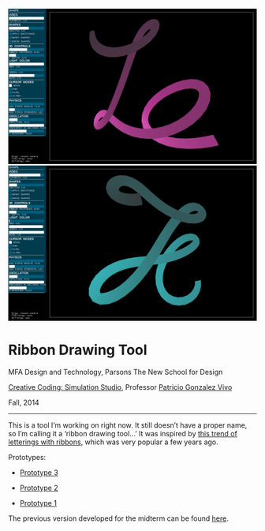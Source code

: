 ![Ribbon Lettering](../_images/14_ribbon_0.png)
![Ribbon Lettering](../_images/14_ribbon_1.png)

# Ribbon Drawing Tool

MFA Design and Technology, Parsons The New School for Design

[Creative Coding: Simulation Studio](github.com/patriciogonzalezvivo/sims2014), Professor [Patricio Gonzalez Vivo](github.com/patriciogonzalezvivo)

Fall, 2014

---

This is a tool I’m working on right now. It still doesn’t have a proper name, so I’m calling it a ‘ribbon drawing tool…’ It was inspired by [this trend of letterings with ribbons](https://www.google.com/search?q=images&espv=2&biw=1597&bih=816&source=lnms&tbm=isch&sa=X&ei=UYd6VNaeNO7fsATdooLgAg&ved=0CAYQ_AUoAQ#tbm=isch&q=ribbon+typography), which was very popular a few years ago. 

Prototypes:

* [Prototype 3](https://vimeo.com/108398582)

* [Prototype 2](https://vimeo.com/108173481) 

* [Prototype 1](https://vimeo.com/108160517) 

The previous version developed for the midterm can be found [here](../06_midterm).